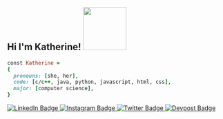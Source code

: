 ## Hi I'm Katherine! <img src="https://github.com/katherinesvg/katherinesvg/assets/166247278/e76a5d35-6fd2-4030-990a-2b57b8edbc6c" width="100" height="100"/>

```ruby
const Katherine = 
{
  pronouns: [she, her],
  code: [c/c++, java, python, javascript, html, css],
  major: [computer science],
}
```
<div id="badges">
  <a href="https://www.linkedin.com/in/katherine-mandel-420a8327b/">
    <img src="https://img.shields.io/badge/LinkedIn-blue?style=for-the-badge&logo=linkedin&logoColor=white" alt="LinkedIn Badge"/>
  </a>
  <a href="https://www.instagram.com/k4thmxx/">
    <img src="https://img.shields.io/badge/Instagram-E4405F?style=for-the-badge&logo=instagram&logoColor=white" alt="Instagram Badge"/>
  </a>
  <a href="https://twitter.com/2kthx">
    <img src="https://img.shields.io/badge/Twitter-blue?style=for-the-badge&logo=twitter&logoColor=white" alt="Twitter Badge"/>
  </a>
   <a href="https://devpost.com/katherinesvg?ref_content=user-portfolio&ref_feature=portfolio&ref_medium=global-nav">
    <img src="https://img.shields.io/badge/Devpost-003E54?style=for-the-badge&logo=Devpost&logoColor=white" alt="Devpost Badge"/>
  </a>
</div>


